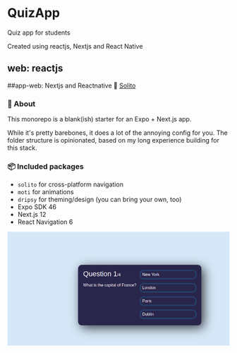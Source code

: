 # QuizApp
Quiz app for students

Created using reactjs, Nextjs and React Native

## web:  reactjs

##app-web: Nextjs and Reactnative 👾 [Solito](https://example.solito.dev)
### 🔦 About

This monorepo is a blank(ish) starter for an Expo + Next.js app.

While it's pretty barebones, it does a lot of the annoying config for you. The folder structure is opinionated, based on my long experience building for this stack.

### 📦 Included packages

- `solito` for cross-platform navigation
- `moti` for animations
- `dripsy` for theming/design (you can bring your own, too)
- Expo SDK 46
- Next.js 12
- React Navigation 6


![Web](./documentation/web.png)
